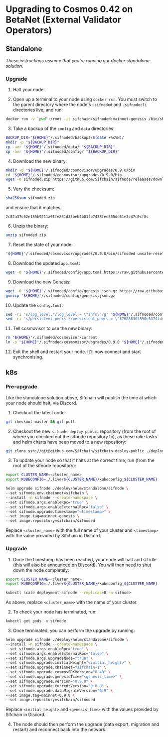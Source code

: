 # Upgrading to Cosmos 0.42 on BetaNet (External Validator Operators)

## Standalone

_These instructions assume that you're running our docker standalone solution_.

### Upgrade

1. Halt your node.

2. Open up a terminal to your node using `docker run`. You must switch to the parent directory where the node's `.sifnoded` and `.sifnodecli` directories live, and run:

```bash
docker run -v `pwd`:/root -it sifchain/sifnoded:mainnet-genesis /bin/sh
```

3. Take a backup of the `config` and `data` directories:

```bash
BACKUP_DIR="${HOME}"/.sifnoded/backups/$(date +%s%N)/
mkdir -p "${BACKUP_DIR}"
cp -avr "${HOME}"/.sifnoded/data/ "${BACKUP_DIR}"
cp -avr "${HOME}"/.sifnoded/config/ "${BACKUP_DIR}"
```

4. Download the new binary:

```bash
mkdir -p "${HOME}"/.sifnoded/cosmovisor/upgrades/0.9.0/bin
cd "${HOME}"/.sifnoded/cosmovisor/upgrades/0.9.0/bin
wget -O sifnoded.zip https://github.com/Sifchain/sifnode/releases/download/mainnet-0.9.0/sifnoded-mainnet-0.9.0-linux-amd64.zip
```

5. Very the checksum:

```bash
sha256sum sifnoded.zip
```

and ensure that it matches:

```
2c82a37c62e185b9211a01fe831d35beb4b01fb7438fee555dd61e3c47c0cf8c
```

6. Unzip the binary:

```bash
unzip sifnoded.zip
```

7. Reset the state of your node:

```bash
"${HOME}"/.sifnoded/cosmovisor/upgrades/0.9.0/bin/sifnoded unsafe-reset-all
```

8. Download the updated `app.toml`:

```bash
wget -O "${HOME}"/.sifnoded/config/app.toml https://raw.githubusercontent.com/Sifchain/networks/master/config/sifchain-1/app.toml
```

9. Download the new Genesis:

```bash
wget -O "${HOME}"/.sifnoded/config/genesis.json.gz https://raw.githubusercontent.com/Sifchain/networks/master/mainnet/sifchain-1/genesis.json.gz
gunzip "${HOME}"/.sifnoded/config/genesis.json.gz
```

10. Update the `config.toml`:

```bash
sed -ri 's/log_level.*/log_level = \"info\"/g' "${HOME}"/.sifnoded/config/config.toml
sed -ri 's/persistent_peers.*/persistent_peers = \"87688830f890e5374fd4638942397a65d05f703b@13.213.156.252:26656\"/g' "${HOME}"/.sifnoded/config/config.toml
```

11. Tell cosmovisor to use the new binary:

```bash
rm "${HOME}"/.sifnoded/cosmovisor/current
ln -s "${HOME}"/.sifnoded/cosmovisor/upgrades/0.9.0 "${HOME}"/.sifnoded/cosmovisor/current
```

12. Exit the shell and restart your node. It'll now connect and start synchronising.

## k8s

### Pre-upgrade

Like the standalone solution above, Sifchain will publish the time at which your node should halt, via Discord. 

1. Checkout the latest code:

```bash
git checkout master && git pull
```

2. Checkout the new `sifnode-deploy-public` repository (from the root of where you checked out the sifnode repository to), as these rake tasks and helm charts have been moved to a new repository:

```bash
git clone ssh://git@github.com/Sifchain/sifchain-deploy-public ./deploy
```

3. To update your node so that it halts at the correct time, run (from the root of the sifnode repository):

```bash
export CLUSTER_NAME=<cluster_name>
export KUBECONFIG=./.live/${CLUSTER_NAME}/kubeconfig_${CLUSTER_NAME}

helm upgrade sifnode ./deploy/helm/standalone/sifnode \
--set sifnode.env.chainnet=sifchain \
--install -n sifnode --create-namespace \
--set sifnode.args.enableRpc="true" \
--set sifnode.args.enableExternalRpc="false" \
--set sifnode.upgrade.timestamp="<timestamp>" \
--set image.tag=mainnet-genesis \
--set image.repository=sifchain/sifnoded
```

Replace `<cluster_name>` with the full name of your cluster and `<timestamp>` with the value provided by Sifchain in Discord.

### Upgrade

1. Once the timestamp has been reached, your node will halt and sit idle (this will also be announced on Discord). You will then need to shut down the node completely:

```bash
export CLUSTER_NAME=<cluster_name>
export KUBECONFIG=./.live/${CLUSTER_NAME}/kubeconfig_${CLUSTER_NAME}

kubectl scale deployment sifnode --replicas=0 -n sifnode
```

As above, replace `<cluster_name>` with the name of your cluster.

2. To check your node has terminated, run:

```bash
kubectl get pods -n sifnode
```

3. Once terminated, you can perform the upgrade by running:

```bash
helm upgrade sifnode ./deploy/helm/standalone/sifnode \
--install -n sifnode --create-namespace \
--set sifnode.args.enableRpc="true" \
--set sifnode.args.enableExternalRpc="false" \
--set sifnode.args.upgradeNode="true" \
--set sifnode.upgrade.initialHeight="<initial_height>" \
--set sifnode.upgrade.chainnet="sifchain-1" \
--set sifnode.upgrade.cosmosSDKVersion="0.40" \
--set sifnode.upgrade.genesisTime="<genesis_time>" \
--set sifnode.upgrade.version="0.9.0" \
--set sifnode.upgrade.currentVersion="0.8.8" \
--set sifnode.upgrade.dataMigrateVersion="0.9" \
--set image.tag=mainnet-0.9.0 \
--set image.repository=sifchain/sifnoded
```

Replace `<initial_height>` and `<genesis_time>` with the values provided by Sifchain in Discord.

4. The node should then perform the upgrade (data export, migration and restart) and reconnect back into the network.
